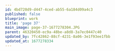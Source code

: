 ```yaml
---
id: 4bd720d9-d447-4ced-ab55-6a184d09a4c3
published: false
blueprint: work
title: 'page 37'
main_image: page-37-1677278304.JPG
parent: 46320450-ec9a-48be-a8d8-3a7ec0447c40
updated_by: 7fc42862-88cf-4231-8a06-3e1f93ee1fbb
updated_at: 1677278334
---
```

